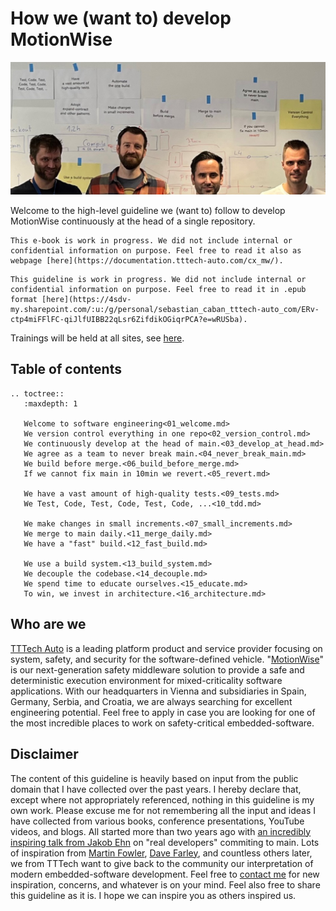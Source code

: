 # How we (want to) develop MotionWise

![Welcome](img/home.jpg)

Welcome to the high-level guideline we (want to) follow to develop MotionWise continuously at the head of a single repository.

```{only} epub
This e-book is work in progress. We did not include internal or confidential information on purpose. Feel free to read it also as webpage [here](https://documentation.tttech-auto.com/cx_mw/).  
```
```{only} not epub
This guideline is work in progress. We did not include internal or confidential information on purpose. Feel free to read it in .epub format [here](https://4sdv-my.sharepoint.com/:u:/g/personal/sebastian_caban_tttech-auto_com/ERv-ctp4miFFlFC-qiJlfUIBB22qLsr6ZifdikOGiqrPCA?e=wRUSba). 
```

Trainings will be held at all sites, see [here](https://4sdv.sharepoint.com/sites/TTTechAuto-LearningManagementSystem/SitePages/how_we_develop_motionwise.aspx).

## Table of contents

```{eval-rst}
.. toctree::
   :maxdepth: 1

   Welcome to software engineering<01_welcome.md>
   We version control everything in one repo<02_version_control.md>
   We continuously develop at the head of main.<03_develop_at_head.md>
   We agree as a team to never break main.<04_never_break_main.md>
   We build before merge.<06_build_before_merge.md>
   If we cannot fix main in 10min we revert.<05_revert.md>
   
   We have a vast amount of high-quality tests.<09_tests.md>
   We Test, Code, Test, Code, Test, Code, ...<10_tdd.md>
   
   We make changes in small increments.<07_small_increments.md>
   We merge to main daily.<11_merge_daily.md>
   We have a "fast" build.<12_fast_build.md>
   
   We use a build system.<13_build_system.md>
   We decouple the codebase.<14_decouple.md>
   We spend time to educate ourselves.<15_educate.md>
   To win, we invest in architecture.<16_architecture.md>
```

## Who are we

[TTTech Auto](https://www.tttech-auto.com/) is a leading platform product and service provider focusing on system, safety, and security for the software-defined vehicle. "[MotionWise](https://www.tttech-auto.com/software-products/motionwise-safety-middleware)" is our next-generation safety middleware solution to provide a safe and deterministic execution environment for mixed-criticality software applications. With our headquarters in Vienna and subsidiaries in Spain, Germany, Serbia, and Croatia, we are always searching for excellent engineering potential. Feel free to apply in case you are looking for one of the most incredible places to work on safety-critical embedded-software.

## Disclaimer

The content of this guideline is heavily based on input from the public domain that I have collected over the past years. I hereby declare that, except where not appropriately referenced, nothing in this guideline is my own work. Please excuse me for not remembering all the input and ideas I have collected from various books, conference presentations, YouTube videos, and blogs. All started more than two years ago with [an incredibly inspiring talk from Jakob Ehn](https://www.youtube.com/watch?v=hL1OZfgoZGk&t=105s) on "real developers" commiting to main. Lots of inspiration from [Martin Fowler](https://martinfowler.com/articles/branching-patterns.html), [Dave Farley](https://www.youtube.com/@ContinuousDelivery), and countless others later, we from TTTech want to give back to the community our interpretation of modern embedded-software development. Feel free to [contact me](mailto:sebastian.caban@tttech-auto.com) for new inspiration, concerns, and whatever is on your mind. Feel also free to share this guideline as it is. I hope we can inspire you as others inspired us.
